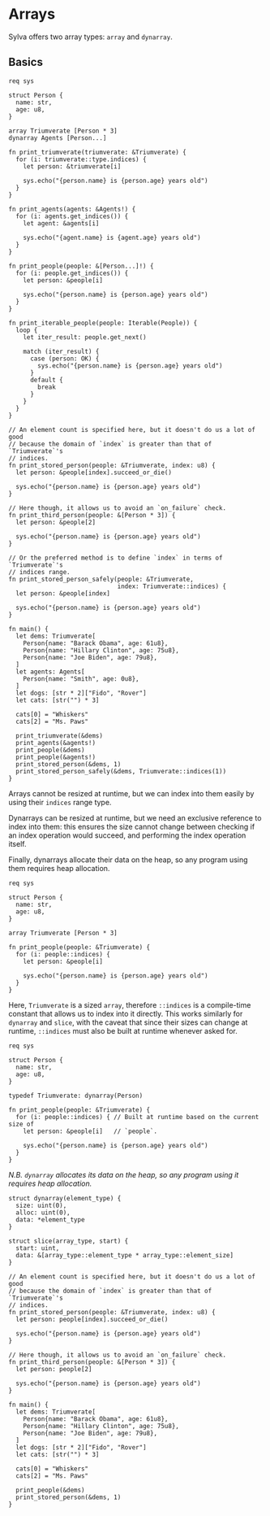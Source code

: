 # Arrays

Sylva offers two array types: `array` and `dynarray`.

## Basics

```sylva
req sys

struct Person {
  name: str,
  age: u8,
}

array Triumverate [Person * 3]
dynarray Agents [Person...]

fn print_triumverate(triumverate: &Triumverate) {
  for (i: triumverate::type.indices) {
    let person: &triumverate[i]

    sys.echo("{person.name} is {person.age} years old")
  }
}

fn print_agents(agents: &Agents!) {
  for (i: agents.get_indices()) {
    let agent: &agents[i]

    sys.echo("{agent.name} is {agent.age} years old")
  }
}

fn print_people(people: &[Person...]!) {
  for (i: people.get_indices()) {
    let person: &people[i]

    sys.echo("{person.name} is {person.age} years old")
  }
}

fn print_iterable_people(people: Iterable(People)) {
  loop {
    let iter_result: people.get_next()

    match (iter_result) {
      case (person: OK) {
        sys.echo("{person.name} is {person.age} years old")
      }
      default {
        break
      }
    }
  }
}

// An element count is specified here, but it doesn't do us a lot of good
// because the domain of `index` is greater than that of `Triumverate`'s
// indices.
fn print_stored_person(people: &Triumverate, index: u8) {
  let person: &people[index].succeed_or_die()

  sys.echo("{person.name} is {person.age} years old")
}

// Here though, it allows us to avoid an `on_failure` check.
fn print_third_person(people: &[Person * 3]) {
  let person: &people[2]

  sys.echo("{person.name} is {person.age} years old")
}

// Or the preferred method is to define `index` in terms of `Triumverate`'s
// indices range.
fn print_stored_person_safely(people: &Triumverate,
                              index: Triumverate::indices) {
  let person: &people[index]

  sys.echo("{person.name} is {person.age} years old")
}

fn main() {
  let dems: Triumverate[
    Person{name: "Barack Obama", age: 61u8},
    Person{name: "Hillary Clinton", age: 75u8},
    Person{name: "Joe Biden", age: 79u8},
  ]
  let agents: Agents[
    Person{name: "Smith", age: 0u8},
  ]
  let dogs: [str * 2]["Fido", "Rover"]
  let cats: [str("") * 3]

  cats[0] = "Whiskers"
  cats[2] = "Ms. Paws"

  print_triumverate(&dems)
  print_agents(&agents!)
  print_people(&dems)
  print_people(&agents!)
  print_stored_person(&dems, 1)
  print_stored_person_safely(&dems, Triumverate::indices(1))
}
```

Arrays cannot be resized at runtime, but we can index into them easily by using
their `indices` range type.

Dynarrays can be resized at runtime, but we need an exclusive reference to
index into them: this ensures the size cannot change between checking if an
index operation would succeed, and performing the index operation itself.

Finally, dynarrays allocate their data on the heap, so any program using them
requires heap allocation.

```sylva
req sys

struct Person {
  name: str,
  age: u8,
}

array Triumverate [Person * 3]

fn print_people(people: &Triumverate) {
  for (i: people::indices) {
    let person: &people[i]

    sys.echo("{person.name} is {person.age} years old")
  }
}
```

Here, `Triumverate` is a sized `array`, therefore `::indices` is a compile-time
constant that allows us to index into it directly. This works similarly for
`dynarray` and `slice`, with the caveat that since their sizes can change at
runtime, `::indices` must also be built at runtime whenever asked for.

```sylva
req sys

struct Person {
  name: str,
  age: u8,
}

typedef Triumverate: dynarray(Person)

fn print_people(people: &Triumverate) {
  for (i: people::indices) { // Built at runtime based on the current size of
    let person: &people[i]   // `people`.

    sys.echo("{person.name} is {person.age} years old")
  }
}
```

*N.B. `dynarray` allocates its data on the heap, so any program using it requires
heap allocation.*

```sylva
struct dynarray(element_type) {
  size: uint(0),
  alloc: uint(0),
  data: *element_type
}

struct slice(array_type, start) {
  start: uint,
  data: &[array_type::element_type * array_type::element_size]
}
```

```sylva
// An element count is specified here, but it doesn't do us a lot of good
// because the domain of `index` is greater than that of `Triumverate`'s
// indices.
fn print_stored_person(people: &Triumverate, index: u8) {
  let person: people[index].succeed_or_die()

  sys.echo("{person.name} is {person.age} years old")
}

// Here though, it allows us to avoid an `on_failure` check.
fn print_third_person(people: &[Person * 3]) {
  let person: people[2]

  sys.echo("{person.name} is {person.age} years old")
}

fn main() {
  let dems: Triumverate[
    Person{name: "Barack Obama", age: 61u8},
    Person{name: "Hillary Clinton", age: 75u8},
    Person{name: "Joe Biden", age: 79u8},
  ]
  let dogs: [str * 2]["Fido", "Rover"]
  let cats: [str("") * 3]

  cats[0] = "Whiskers"
  cats[2] = "Ms. Paws"

  print_people(&dems)
  print_stored_person(&dems, 1)
}
```
